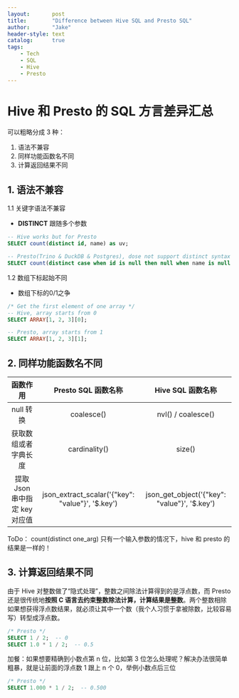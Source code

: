 ```yaml
---
layout:       post
title:        "Difference between Hive SQL and Presto SQL"
author:       "Jake"
header-style: text
catalog:      true
tags:
    - Tech
    - SQL
    - Hive
    - Presto
---
```


# Hive 和 Presto 的 SQL 方言差异汇总
可以粗略分成 3 种：
1. 语法不兼容
2. 同样功能函数名不同
3. 计算返回结果不同


## 1. 语法不兼容
1.1 关键字语法不兼容
* **DISTINCT** 跟随多个参数

```sql
-- Hive works but for Presto
SELECT count(distinct id, name) as uv;

-- Presto(Trino & DuckDB & Postgres), dose not support distinct syntax followed by multiple args in an AggFunc
SELECT count(distinct case when id is null then null when name is null then null else (id, name) end) as uv;
```

1.2 数组下标起始不同
* 数组下标的0/1之争

```sql
/* Get the first element of one array */
-- Hive, array starts from 0
SELECT ARRAY[1, 2, 3][0];

-- Presto, array starts from 1
SELECT ARRAY[1, 2, 3][1];
```

## 2. 同样功能函数名不同

|           函数作用            |               Presto SQL 函数名称                |              Hive SQL 函数名称               |
| :---------------------------: | :----------------------------------------------: | :------------------------------------------: |
|           null 转换           |                    coalesce()                    |              nvl() / coalesce()              |
|     获取数组或者字典长度      |                  cardinality()                   |                    size()                    |
| 提取 Json 串中指定 key 对应值 | json_extract_scalar('{"key": "value"}', '$.key') | json_get_object('{"key": "value"}', '$.key') |

ToDo：
count(distinct one_arg) 只有一个输入参数的情况下，hive 和 presto 的结果是一样的！


## 3. 计算返回结果不同
由于 Hive 对整数做了“隐式处理”，整数之间除法计算得到的是浮点数，而 Presto 还是很传统地**按照 C 语言去约束整数除法计算，计算结果是整数**。两个整数相除如果想获得浮点数结果，就必须让其中一个数（我个人习惯于拿被除数，比较容易写）转型成浮点数。
```sql
/* Presto */
SELECT 1 / 2;  -- 0
SELECT 1.0 * 1 / 2;  -- 0.5
```
加餐：如果想要精确到小数点第 n 位，比如第 3 位怎么处理呢？解决办法很简单粗暴，就是让前面的浮点数 1 跟上 n 个 0，举例小数点后三位
```sql
/* Presto */
SELECT 1.000 * 1 / 2;  -- 0.500
```